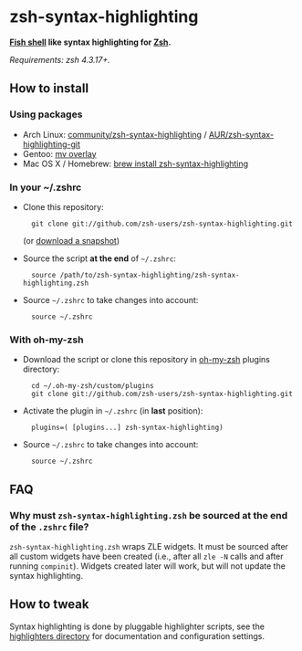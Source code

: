 zsh-syntax-highlighting
=======================

**[Fish shell](http://www.fishshell.com) like syntax highlighting for [Zsh](http://www.zsh.org).**

*Requirements: zsh 4.3.17+.*


How to install
--------------

### Using packages

* Arch Linux: [community/zsh-syntax-highlighting](https://www.archlinux.org/packages/zsh-syntax-highlighting) / [AUR/zsh-syntax-highlighting-git](https://aur.archlinux.org/packages/zsh-syntax-highlighting-git)
* Gentoo: [mv overlay](http://gpo.zugaina.org/app-shells/zsh-syntax-highlighting)
* Mac OS X / Homebrew: [brew install zsh-syntax-highlighting](https://github.com/Homebrew/homebrew/blob/master/Library/Formula/zsh-syntax-highlighting.rb)

### In your ~/.zshrc

* Clone this repository:

        git clone git://github.com/zsh-users/zsh-syntax-highlighting.git

  (or [download a snapshot](https://github.com/zsh-users/zsh-syntax-highlighting/archive/master.tar.gz))

* Source the script **at the end** of `~/.zshrc`:

        source /path/to/zsh-syntax-highlighting/zsh-syntax-highlighting.zsh

* Source `~/.zshrc`  to take changes into account:

        source ~/.zshrc


### With oh-my-zsh

* Download the script or clone this repository in [oh-my-zsh](http://github.com/robbyrussell/oh-my-zsh) plugins directory:

        cd ~/.oh-my-zsh/custom/plugins
        git clone git://github.com/zsh-users/zsh-syntax-highlighting.git

* Activate the plugin in `~/.zshrc` (in **last** position):

        plugins=( [plugins...] zsh-syntax-highlighting)

* Source `~/.zshrc`  to take changes into account:

        source ~/.zshrc


FAQ
---

### Why must `zsh-syntax-highlighting.zsh` be sourced at the end of the `.zshrc` file?

`zsh-syntax-highlighting.zsh` wraps ZLE widgets.  It must be sourced after all
custom widgets have been created (i.e., after all `zle -N` calls and after
running `compinit`).  Widgets created later will work, but will not update the
syntax highlighting.

How to tweak
------------

Syntax highlighting is done by pluggable highlighter scripts, see the [highlighters directory](highlighters)
for documentation and configuration settings.
